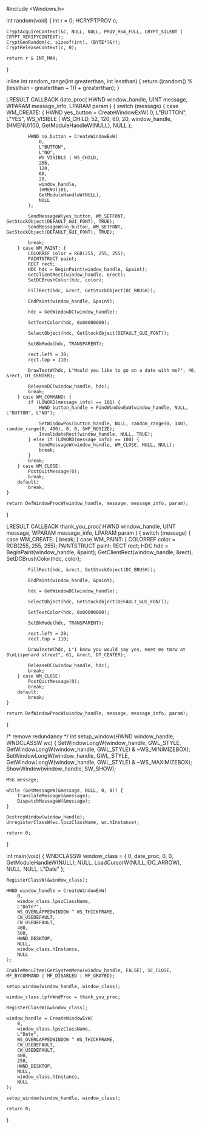 #include <Windows.h>

int random(void) {
	int r = 0;
	HCRYPTPROV c;

	CryptAcquireContext(&c, NULL, NULL, PROV_RSA_FULL, CRYPT_SILENT | CRYPT_VERIFYCONTEXT);
	CryptGenRandom(c, sizeof(int), (BYTE*)&r);
	CryptReleaseContext(c, 0);

	return r & INT_MAX;
}

inline int random_range(int greaterthan, int lessthan) {
	return ((random() % (lessthan - greaterthan + 1)) + greaterthan);
}

LRESULT CALLBACK date_proc(
	HWND window_handle, 
	UINT message, 
	WPARAM message_info, 
	LPARAM param
) {
	switch (message) {
		case WM_CREATE: {
			HWND yes_button = CreateWindowExW(
				0,
				L"BUTTON",
				L"YES",
				WS_VISIBLE | WS_CHILD,
				52,
				120,
				60,
				20,
				window_handle,
				(HMENU)100,
				GetModuleHandleW(NULL),
				NULL
			);

			HWND no_button = CreateWindowExW(
				0,
				L"BUTTON",
				L"NO",
				WS_VISIBLE | WS_CHILD,
				266,
				120,
				60,
				20,
				window_handle,
				(HMENU)101,
				GetModuleHandleW(NULL),
				NULL
			);

			SendMessageW(yes_button, WM_SETFONT, GetStockObject(DEFAULT_GUI_FONT), TRUE);
			SendMessageW(no_button, WM_SETFONT, GetStockObject(DEFAULT_GUI_FONT), TRUE);

			break;
		} case WM_PAINT: {
			COLORREF color = RGB(255, 255, 255);
			PAINTSTRUCT paint;
			RECT rect;
			HDC hdc = BeginPaint(window_handle, &paint);
			GetClientRect(window_handle, &rect);
			SetDCBrushColor(hdc, color);
			
			FillRect(hdc, &rect, GetStockObject(DC_BRUSH));

			EndPaint(window_handle, &paint);

			hdc = GetWindowDC(window_handle);

			SetTextColor(hdc, 0x00000000);

			SelectObject(hdc, GetStockObject(DEFAULT_GUI_FONT));

			SetBkMode(hdc, TRANSPARENT);

			rect.left = 30;
			rect.top = 110;

			DrawTextW(hdc, L"Would you like to go on a date with me?", 40, &rect, DT_CENTER);

			ReleaseDC(window_handle, hdc);
			break;
		} case WM_COMMAND: {
			if (LOWORD(message_info) == 101) {
				HWND button_handle = FindWindowExW(window_handle, NULL, L"BUTTON", L"NO");

				SetWindowPos(button_handle, NULL, random_range(0, 340), random_range(0, 480), 0, 0, SWP_NOSIZE);
				InvalidateRect(window_handle, NULL, TRUE);
			} else if (LOWORD(message_info) == 100) {
				SendMessageW(window_handle, WM_CLOSE, NULL, NULL);
				break;
			}
			break;
		} case WM_CLOSE:
			PostQuitMessage(0);
			break;
		default:
			break;
	}

	return DefWindowProcW(window_handle, message, message_info, param);
}

LRESULT CALLBACK thank_you_proc(
	HWND window_handle,
	UINT message,
	WPARAM message_info,
	LPARAM param
) {
	switch (message) {
		case WM_CREATE: {
			break;
		} case WM_PAINT: {
			COLORREF color = RGB(255, 255, 255);
			PAINTSTRUCT paint;
			RECT rect;
			HDC hdc = BeginPaint(window_handle, &paint);
			GetClientRect(window_handle, &rect);
			SetDCBrushColor(hdc, color);

			FillRect(hdc, &rect, GetStockObject(DC_BRUSH));

			EndPaint(window_handle, &paint);

			hdc = GetWindowDC(window_handle);

			SelectObject(hdc, GetStockObject(DEFAULT_GUI_FONT));

			SetTextColor(hdc, 0x00000000);

			SetBkMode(hdc, TRANSPARENT);

			rect.left = 28;
			rect.top = 110;

			DrawTextW(hdc, L"I knew you would say yes, meet me tmrw at 8\nLispenard street", 61, &rect, DT_CENTER);

			ReleaseDC(window_handle, hdc);
			break;
		} case WM_CLOSE:
			PostQuitMessage(0);
			break;
		default:
			break;
	}

	return DefWindowProcW(window_handle, message, message_info, param);
}


/* remove redundancy */
int setup_window(HWND window_handle, WNDCLASSW wc) {
	SetWindowLongW(window_handle, GWL_STYLE, GetWindowLongW(window_handle, GWL_STYLE) & ~WS_MINIMIZEBOX);
	SetWindowLongW(window_handle, GWL_STYLE, GetWindowLongW(window_handle, GWL_STYLE) & ~WS_MAXIMIZEBOX);
	ShowWindow(window_handle, SW_SHOW);

	MSG message;

	while (GetMessageW(&message, NULL, 0, 0)) {
		TranslateMessage(&message);
		DispatchMessageW(&message);
	}

	DestroyWindow(window_handle);
	UnregisterClassW(wc.lpszClassName, wc.hInstance);

	return 0;
}

int main(void) {
	WNDCLASSW window_class = {
		0,
		date_proc,
		0,
		0,
		GetModuleHandleW(NULL),
		NULL,
		LoadCursorW(NULL,IDC_ARROW),
		NULL,
		NULL,
		L"Date"
	};

	RegisterClassW(&window_class);

	HWND window_handle = CreateWindowExW(
		0, 
		window_class.lpszClassName, 
		L"Date?", 
		WS_OVERLAPPEDWINDOW ^ WS_THICKFRAME, 
		CW_USEDEFAULT, 
		CW_USEDEFAULT, 
		400, 
		500, 
		HWND_DESKTOP, 
		NULL, 
		window_class.hInstance, 
		NULL
	);

	EnableMenuItem(GetSystemMenu(window_handle, FALSE), SC_CLOSE, MF_BYCOMMAND | MF_DISABLED | MF_GRAYED);
	
	setup_window(window_handle, window_class);

	window_class.lpfnWndProc = thank_you_proc;

	RegisterClassW(&window_class);

	window_handle = CreateWindowExW(
		0, 
		window_class.lpszClassName, 
		L"Date", 
		WS_OVERLAPPEDWINDOW ^ WS_THICKFRAME, 
		CW_USEDEFAULT, 
		CW_USEDEFAULT, 
		400, 
		250, 
		HWND_DESKTOP, 
		NULL, 
		window_class.hInstance, 
		NULL
	);

	setup_window(window_handle, window_class);

	return 0;
}

